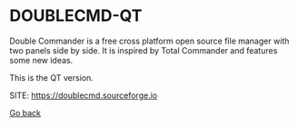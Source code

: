 # DOUBLECMD-QT

 Double Commander is a free cross platform open source file manager
 with two panels side by side. It is inspired by Total Commander and
 features some new ideas. 
 
 This is the QT version.
 
 SITE: https://doublecmd.sourceforge.io

 [Go back](https://portable-linux-apps.github.io/apps.html)
